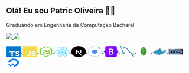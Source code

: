 ## Olá! Eu sou Patric Oliveira 👋🏻
Graduando em Engenharia da Computação Bacharel
<div>
  <a href="https://github.com/PatricEng">
  <img height="180em" src="https://github-readme-stats.vercel.app/api?username=PatricEng&show_icons=true&theme=dark&include_all_commits=true&count_private=true&title_color=4169E1&text_color=4169E1&icon_color=4169E1"/>
  <img height="180em" src="https://github-readme-stats.vercel.app/api/top-langs/?username=Patric-Oliveira&layout=compact&langs_count=7&theme=dark&title_color=4169E1&text_color=4169E1&icon_color=4169E1"/>
</div>
<div style="display: inline_block"><br>
  <code><img align="center" alt="Patric-Ts" height="30" width="40" src="https://raw.githubusercontent.com/devicons/devicon/master/icons/typescript/typescript-plain.svg"></code>
  <code><img align="center" alt="Patric-Js" height="30" width="40" src="https://raw.githubusercontent.com/devicons/devicon/master/icons/javascript/javascript-plain.svg"></code>
  <code><img align="center" alt="Patric-nodejs" height="30" width="40" src="https://raw.githubusercontent.com/devicons/devicon/master/icons/nodejs/nodejs-original.svg"></code>
  <code><img align="center" alt="Patric-React" height="30" width="40" src="https://raw.githubusercontent.com/devicons/devicon/master/icons/react/react-original.svg"></code>
  <code><img align="center" alt="Patric-nextjs" height="30" width="40" src="https://raw.githubusercontent.com/devicons/devicon/master/icons/nextjs/nextjs-original.svg"></code>
  <code><img align="center" alt="Patric-ionic" height="30" width="40" src="https://raw.githubusercontent.com/devicons/devicon/master/icons/ionic/ionic-original.svg"></code>
     <code><img align="center" alt="Patric-bootstrap" height="30" width="40" src="https://raw.githubusercontent.com/devicons/devicon/master/icons/bootstrap/bootstrap-original.svg"></code>
  <code><img align="center" alt="Patric-mysql" height="30" width="40" src="https://raw.githubusercontent.com/devicons/devicon/master/icons/mysql/mysql-original.svg"></code>
  <code><img align="center" alt="Patric-mongodb" height="30" width="40" src="https://raw.githubusercontent.com/devicons/devicon/master/icons/mongodb/mongodb-original.svg"></code>
  <code><img align="center" alt="Patric-docker" height="30" width="40" src="https://raw.githubusercontent.com/devicons/devicon/master/icons/docker/docker-original.svg"></code>
  <code><img align="center" alt="Patric-debian" height="30" width="40" src="https://raw.githubusercontent.com/devicons/devicon/master/icons/php/php-original.svg"></code>
  <code><img align="center" alt="Patric-digitalocean" height="30" width="40" src="https://raw.githubusercontent.com/devicons/devicon/master/icons/digitalocean/digitalocean-original.svg"></code>
</div>

